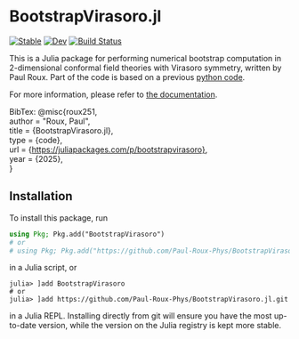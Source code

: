 # BootstrapVirasoro.jl

[![Stable](https://img.shields.io/badge/docs-stable-blue.svg)](https://Paul-Roux-Phys.github.io/BootstrapVirasoro.jl/stable/)
[![Dev](https://img.shields.io/badge/docs-dev-blue.svg)](https://Paul-Roux-Phys.github.io/BootstrapVirasoro.jl/dev/)
[![Build Status](https://github.com/Paul-Roux-Phys/BootstrapVirasoro.jl/actions/workflows/CI.yml/badge.svg?branch=main)](https://github.com/Paul-Roux-Phys/BootstrapVirasoro.jl/actions/workflows/CI.yml?query=branch%3Amain)

This is a Julia package for performing numerical bootstrap computation in 2-dimensional conformal field theories with Virasoro symmetry, written by Paul Roux. Part of the code is based on a previous [python code](https://gitlab.com/s.g.ribault/Bootstrap_Virasoro/).

For more information, please refer to [the documentation](https://paul-roux-phys.github.io/BootstrapVirasoro.jl/stable/).

BibTex: 
@misc{roux251,  
	author = "Roux, Paul",  
	title = {BootstrapVirasoro.jl},  
	type = {code},  
	url = {https://juliapackages.com/p/bootstrapvirasoro},  
	year = {2025},  
}  

## Installation

To install this package, run

```julia
using Pkg; Pkg.add("BootstrapVirasoro")
# or
# using Pkg; Pkg.add("https://github.com/Paul-Roux-Phys/BootstrapVirasoro.jl.git")
```

in a Julia script, or

```julia-repl
julia> ]add BootstrapVirasoro
# or
julia> ]add https://github.com/Paul-Roux-Phys/BootstrapVirasoro.jl.git
```

in a Julia REPL.
Installing directly from git will ensure you have the most up-to-date version, while the version on the Julia registry is kept more stable.
